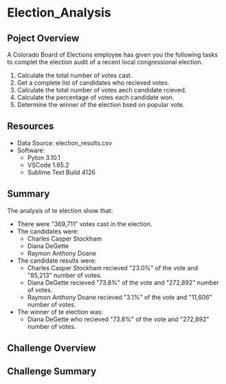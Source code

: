 # Election_Analysis
## Poject Overview
A Colorado Board of Elections employee has given you the following tasks to complet the election audit of a recent local congressional election.

1. Calculate the total number of votes cast.
2. Get a complete list of candidates who recieved votes.
3. Calculate the total number of votes aech candidate rcieved. 
4. Calculate the percentage of votes each candidate won. 
5. Determine the winner of the election bsed on popular vote.

## Resources

* Data Source: election_results.csv
* Software: 
	* Pyton 3.10.1
	* VSCode 1.65.2
	* Sublime Text Build 4126

## Summary
The analysis of te election show that:

* There were "369,711" votes cast in the election.
* The candidates were:
	* Charles Casper Stockham
	* Diana DeGette
	* Raymon Anthony Doane
* The candidate results were:
	* Charles Casper Stockham recieved "23.0%" of the vote and "85,213" number of votes.
	* Diana DeGette recieved "73.8%" of the vote and "272,892" number of votes.
	* Raymon Anthony Doane recieved "3.1%" of the vote and "11,606" number of votes.
* The winner of te election was:
	* Diana DeGette who recieved "73.8%" of the vote and "272,892" number of votes. 

## Challenge Overview
## Challenge Summary